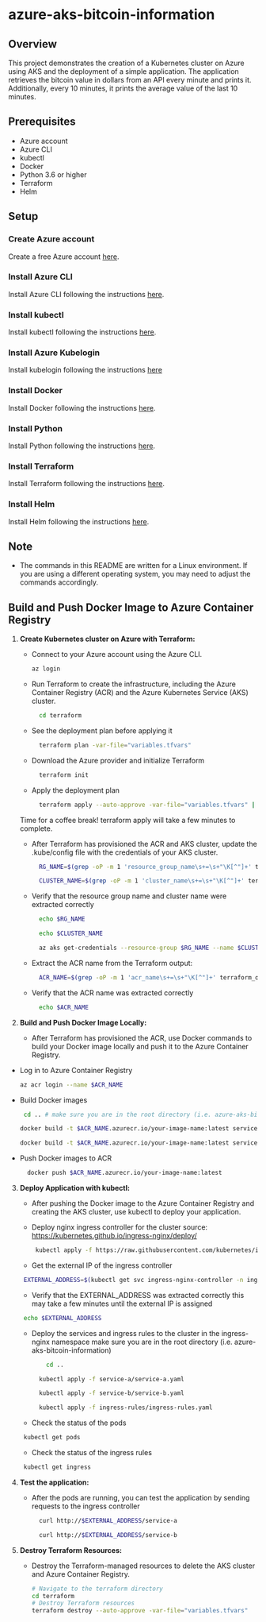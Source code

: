 # azure-aks-bitcoin-information

## Overview
This project demonstrates the creation of a Kubernetes cluster on Azure using AKS and the deployment of a simple application. The application retrieves the bitcoin value in dollars from an API every minute and prints it. Additionally, every 10 minutes, it prints the average value of the last 10 minutes.

## Prerequisites
- Azure account
- Azure CLI
- kubectl
- Docker
- Python 3.6 or higher
- Terraform
- Helm

## Setup
### Create Azure account
Create a free Azure account [here](https://azure.microsoft.com/en-us/free/).

### Install Azure CLI
Install Azure CLI following the instructions [here](https://docs.microsoft.com/en-us/cli/azure/install-azure-cli?view=azure-cli-latest).

### Install kubectl
Install kubectl following the instructions [here](https://kubernetes.io/docs/tasks/tools/install-kubectl/).

### Install Azure Kubelogin
Install kubelogin following the instructions [here](https://azure.github.io/kubelogin/install.html)

### Install Docker
Install Docker following the instructions [here](https://docs.docker.com/install/).

### Install Python
Install Python following the instructions [here](https://www.python.org/downloads/).

### Install Terraform
Install Terraform following the instructions [here](https://learn.hashicorp.com/terraform/getting-started/install.html).

### Install Helm
Install Helm following the instructions [here](https://helm.sh/docs/intro/install/).

## Note
- The commands in this README are written for a Linux environment. If you are using a different operating system, you may need to adjust the commands accordingly.

## Build and Push Docker Image to Azure Container Registry
1. **Create Kubernetes cluster on Azure with Terraform:**
   - Connect to your Azure account using the Azure CLI.
     ```bash
     az login
     ```

    - Run Terraform to create the infrastructure, including the Azure Container Registry (ACR) and the Azure Kubernetes Service (AKS) cluster.
      ```bash
        cd terraform
      ```
    - See the deployment plan before applying it
      ```bash
        terraform plan -var-file="variables.tfvars"
      ```
    - Download the Azure provider and initialize Terraform
      ```bash
        terraform init
      ```
    - Apply the deployment plan
      ```bash
        terraform apply --auto-approve -var-file="variables.tfvars" | tee terraform_output.txt
      ```

     Time for a coffee break! terraform apply will take a few minutes to complete.

    - After Terraform has provisioned the ACR and AKS cluster, update the .kube/config file with the credentials of your AKS cluster.
      ```bash
        RG_NAME=$(grep -oP -m 1 'resource_group_name\s+=\s+"\K[^"]+' terraform_output.txt)
      ```

      ```bash
        CLUSTER_NAME=$(grep -oP -m 1 'cluster_name\s+=\s+"\K[^"]+' terraform_output.txt)
      ```

    - Verify that the resource group name and cluster name were extracted correctly
      ```bash
        echo $RG_NAME
      ```

      ```bash
        echo $CLUSTER_NAME
      ```

      ```bash
        az aks get-credentials --resource-group $RG_NAME --name $CLUSTER_NAME
      ```

    - Extract the ACR name from the Terraform output:

      ```bash
        ACR_NAME=$(grep -oP -m 1 'acr_name\s+=\s+"\K[^"]+' terraform_output.txt | tr '[:upper:]' '[:lower:]')
      ```

    - Verify that the ACR name was extracted correctly

      ```bash
        echo $ACR_NAME
      ```

2. **Build and Push Docker Image Locally:**
   - After Terraform has provisioned the ACR, use Docker commands to build your Docker image locally and push it to the Azure Container Registry.
     <!-- ```bash
     # Log in to Azure Container Registry
     az acr login --name $ACR_NAME

     # Build Docker images
     cd .. # make sure you are in the root directory (i.e. azure-aks-bitcoin-information)
     docker build -t $ACR_NAME.azurecr.io/your-image-name:latest service-a/.

     docker build -t $ACR_NAME.azurecr.io/your-image-name:latest service-b/.
     # Push Docker images to ACR 
     docker push $ACR_NAME.azurecr.io/your-image-name:latest
     ``` -->
  - Log in to Azure Container Registry
     ```bash
     az acr login --name $ACR_NAME
     ```
  - Build Docker images
     ```bash
      cd .. # make sure you are in the root directory (i.e. azure-aks-bitcoin-information)
      ```
      ```bash
      docker build -t $ACR_NAME.azurecr.io/your-image-name:latest service-a/.
      ```
      ```bash
      docker build -t $ACR_NAME.azurecr.io/your-image-name:latest service-b/.
      ```
  - Push Docker images to ACR
      ```bash
        docker push $ACR_NAME.azurecr.io/your-image-name:latest
      ```
      
3. **Deploy Application with kubectl:**
   - After pushing the Docker image to the Azure Container Registry and creating the AKS cluster, use kubectl to deploy your application.

   - Deploy nginx ingress controller for the cluster
      source: https://kubernetes.github.io/ingress-nginx/deploy/
     ```bash
      kubectl apply -f https://raw.githubusercontent.com/kubernetes/ingress-nginx/controller-v1.8.2/deploy/static/provider/cloud/deploy.yaml
     ```
    - Get the external IP of the ingress controller
     ```bash
      EXTERNAL_ADDRESS=$(kubectl get svc ingress-nginx-controller -n ingress-nginx -o jsonpath='{.status.loadBalancer.ingress[0].ip}')
     ```
    - Verify that the EXTERNAL_ADDRESS was extracted correctly this may take a few minutes until the external IP is assigned
     ```bash
      echo $EXTERNAL_ADDRESS
     ```
    - Deploy the services and ingress rules to the cluster in the ingress-nginx namespace
       make sure you are in the root directory (i.e. azure-aks-bitcoin-information)
      ```bash
          cd ..
      ```
      
      ```bash
        kubectl apply -f service-a/service-a.yaml
      ```

      ```bash
        kubectl apply -f service-b/service-b.yaml
      ```

      ```bash
        kubectl apply -f ingress-rules/ingress-rules.yaml
      ```
      
    - Check the status of the pods
     ```bash
      kubectl get pods
     ```
    - Check the status of the ingress rules
     ```bash
      kubectl get ingress
     ```

4. **Test the application:**
    - After the pods are running, you can test the application by sending requests to the ingress controller
      ```bash
        curl http://$EXTERNAL_ADDRESS/service-a
      ```
      ```bash
        curl http://$EXTERNAL_ADDRESS/service-b
      ```


5. **Destroy Terraform Resources:**
   - Destroy the Terraform-managed resources to delete the AKS cluster and Azure Container Registry.
     ```bash
     # Navigate to the terraform directory
     cd terraform
     # Destroy Terraform resources
     terraform destroy --auto-approve -var-file="variables.tfvars"
     ```
